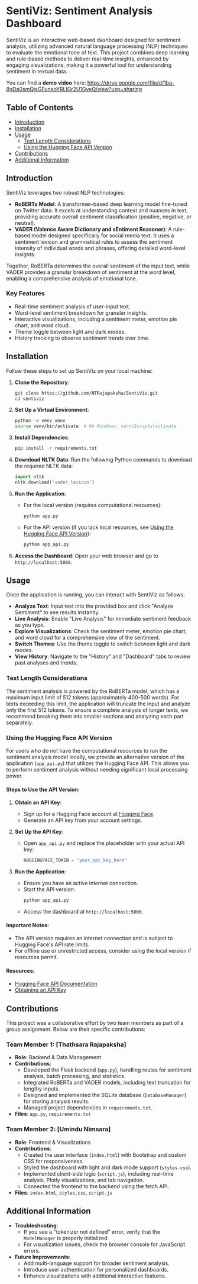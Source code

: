 # SentiViz: Sentiment Analysis Dashboard

SentiViz is an interactive web-based dashboard designed for sentiment analysis, utilizing advanced natural language processing (NLP) techniques to evaluate the emotional tone of text. This project combines deep learning and rule-based methods to deliver real-time insights, enhanced by engaging visualizations, making it a powerful tool for understanding sentiment in textual data.

You can find a **demo video** here: 
https://drive.google.com/file/d/1ba-8gDa0smQjsGFuneoYRLlGr2U1GveQ/view?usp=sharing

## Table of Contents
- [Introduction](#introduction)
- [Installation](#installation)
- [Usage](#usage)
  - [Text Length Considerations](#text-length-considerations)
  - [Using the Hugging Face API Version](#using-the-hugging-face-api-version)
- [Contributions](#contributions)
- [Additional Information](#additional-information)

## Introduction
SentiViz leverages two robust NLP technologies:
- **RoBERTa Model**: A transformer-based deep learning model fine-tuned on Twitter data. It excels at understanding context and nuances in text, providing accurate overall sentiment classification (positive, negative, or neutral).
- **VADER (Valence Aware Dictionary and sEntiment Reasoner)**: A rule-based model designed specifically for social media text. It uses a sentiment lexicon and grammatical rules to assess the sentiment intensity of individual words and phrases, offering detailed word-level insights.

Together, RoBERTa determines the overall sentiment of the input text, while VADER provides a granular breakdown of sentiment at the word level, enabling a comprehensive analysis of emotional tone.

### Key Features
- Real-time sentiment analysis of user-input text.
- Word-level sentiment breakdown for granular insights.
- Interactive visualizations, including a sentiment meter, emotion pie chart, and word cloud.
- Theme toggle between light and dark modes.
- History tracking to observe sentiment trends over time.

## Installation
Follow these steps to set up SentiViz on your local machine:

1. **Clone the Repository**:
   ```bash
   git clone https://github.com/NTRajapaksha/SentiViz.git
   cd sentiviz
   ```

2. **Set Up a Virtual Environment**:
   ```bash
   python -m venv venv
   source venv/bin/activate  # On Windows: venv\Scripts\activate
   ```

3. **Install Dependencies**:
   ```bash
   pip install -r requirements.txt
   ```

4. **Download NLTK Data**:
   Run the following Python commands to download the required NLTK data:
   ```python
   import nltk
   nltk.download('vader_lexicon')
   ```

5. **Run the Application**:
   - For the local version (requires computational resources):
     ```bash
     python app.py
     ```
   - For the API version (if you lack local resources, see [Using the Hugging Face API Version](#using-the-hugging-face-api-version)):
     ```bash
     python app_api.py
     ```

6. **Access the Dashboard**:
   Open your web browser and go to `http://localhost:5000`.

## Usage
Once the application is running, you can interact with SentiViz as follows:
- **Analyze Text**: Input text into the provided box and click "Analyze Sentiment" to see results instantly.
- **Live Analysis**: Enable "Live Analysis" for immediate sentiment feedback as you type.
- **Explore Visualizations**: Check the sentiment meter, emotion pie chart, and word cloud for a comprehensive view of the sentiment.
- **Switch Themes**: Use the theme toggle to switch between light and dark modes.
- **View History**: Navigate to the "History" and "Dashboard" tabs to review past analyses and trends.

### Text Length Considerations
The sentiment analysis is powered by the RoBERTa model, which has a maximum input limit of 512 tokens (approximately 400-500 words). For texts exceeding this limit, the application will truncate the input and analyze only the first 512 tokens. To ensure a complete analysis of longer texts, we recommend breaking them into smaller sections and analyzing each part separately.

### Using the Hugging Face API Version
For users who do not have the computational resources to run the sentiment analysis model locally, we provide an alternative version of the application (`app_api.py`) that utilizes the Hugging Face API. This allows you to perform sentiment analysis without needing significant local processing power.

#### Steps to Use the API Version:
1. **Obtain an API Key**:
   - Sign up for a Hugging Face account at [Hugging Face](https://huggingface.co/).
   - Generate an API key from your account settings.

2. **Set Up the API Key**:
   - Open `app_api.py` and replace the placeholder with your actual API key:
     ```python
     HUGGINGFACE_TOKEN = "your_api_key_here"
     ```

3. **Run the Application**:
   - Ensure you have an active internet connection.
   - Start the API version:
     ```bash
     python app_api.py
     ```
   - Access the dashboard at `http://localhost:5000`.

#### Important Notes:
- The API version requires an internet connection and is subject to Hugging Face's API rate limits.
- For offline use or unrestricted access, consider using the local version if resources permit.

#### Resources:
- [Hugging Face API Documentation](https://huggingface.co/docs/api-inference/index)
- [Obtaining an API Key](https://huggingface.co/docs/hub/security-tokens)

## Contributions
This project was a collaborative effort by two team members as part of a group assignment. Below are their specific contributions:

### Team Member 1: [Thathsara Rajapaksha]
- **Role**: Backend & Data Management
- **Contributions**:
  - Developed the Flask backend (`app.py`), handling routes for sentiment analysis, batch processing, and statistics.
  - Integrated RoBERTa and VADER models, including text truncation for lengthy inputs.
  - Designed and implemented the SQLite database (`DatabaseManager`) for storing analysis results.
  - Managed project dependencies in `requirements.txt`.
- **Files**: `app.py`, `requirements.txt`

### Team Member 2: [Umindu Nimsara]
- **Role**: Frontend & Visualizations
- **Contributions**:
  - Created the user interface (`index.html`) with Bootstrap and custom CSS for responsiveness.
  - Styled the dashboard with light and dark mode support (`styles.css`).
  - Implemented client-side logic (`script.js`), including real-time analysis, Plotly visualizations, and tab navigation.
  - Connected the frontend to the backend using the fetch API.
- **Files**: `index.html`, `styles.css`, `script.js`

## Additional Information
- **Troubleshooting**:
  - If you see a "tokenizer not defined" error, verify that the `ModelManager` is properly initialized.
  - For visualization issues, check the browser console for JavaScript errors.
- **Future Improvements**:
  - Add multi-language support for broader sentiment analysis.
  - Introduce user authentication for personalized dashboards.
  - Enhance visualizations with additional interactive features.
